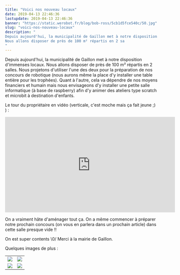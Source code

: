 ```yaml
---
title: "Voici nos nouveau locaux"
date: 2019-04-13 22:46:36
lastupdate: 2019-04-13 22:46:36
banner: "https://static.werobot.fr/blog/bob-ross/5cb1d5fce540c/50.jpg"
slug: "voici-nos-nouveau-locaux"
description: " 
Depuis aujourd'hui, la municipalité de Gaillon met à notre disposition d'immenses locaux.
Nous allons disposer de près de 100 m² répartis en 2 sa
"
---
```

Depuis aujourd'hui, la municipalité de Gaillon met à notre disposition d'immenses locaux.
Nous allons disposer de près de 100 m² répartis en 2 salles.
Nous projetons d'utiliser l'une des deux pour la préparation de nos concours de robotique (nous aurons même la place d'y installer une table entière pour les trophées).
Quant à l'autre, cela va dépendre de nos moyens financiers et humain mais nous envisageons d'y installer une petite salle informatique (à base de raspberry) afin d'y animer des ateliers type scratch et microbit à destination d'enfants.

Le tour du propriétaire en vidéo (verticale, c'est moche mais ça fait jeune ;) ) :

<iframe width="560" height="315" src="https://www.youtube-nocookie.com/embed/SycUqIMCV8Q" frameborder="0" allow="accelerometer; autoplay; encrypted-media; gyroscope; picture-in-picture" allowfullscreen></iframe>

On a vraiment hâte d'aménager tout ça. On a même commencer à préparer notre prochain concours (on vous en parlera dans un prochain article) dans cette salle presque vide !!

On est super contents \\0/ Merci à la mairie de Gaillon.

Quelques images de plus :

<table>
<tr>
<td><img src="https://static.werobot.fr/blog/bob-ross/5cb245b1302ff/50.jpg"></td>
<td><img src="https://static.werobot.fr/blog/bob-ross/5cb2469208278/50.jpg"></td>
</tr>
<tr>
<td><img src="https://static.werobot.fr/blog/bob-ross/5cb2462712d83/50.jpg"></td>
<td><img src="https://static.werobot.fr/blog/bob-ross/5cb2456f45796/50.jpg"></td>
</tr>
</table>
    